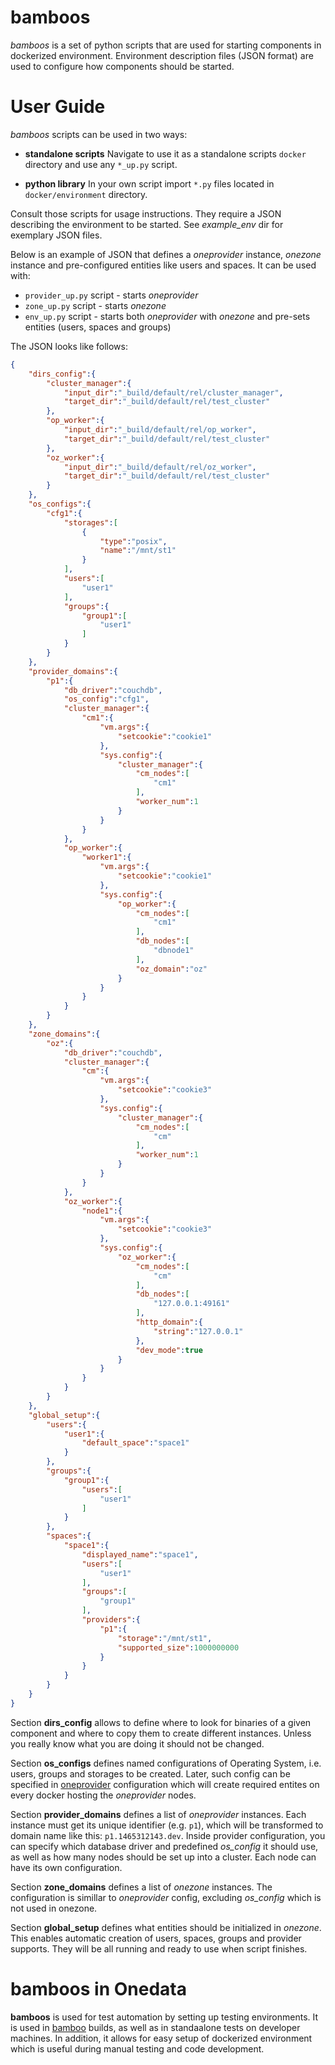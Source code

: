 # bamboos
*bamboos* is a set of python scripts that are used for starting components in dockerized environment. Environment description files (JSON format) are used to configure how components should be started.

# User Guide
*bamboos* scripts can be used in two ways:

- **standalone scripts**
Navigate to use it as a standalone scripts `docker` directory and use any `*_up.py` script.

- **python library**
In your own script import `*.py` files located in `docker/environment` directory.

Consult those scripts for usage instructions. They require a JSON describing the environment to be started. See *example_env* dir for exemplary JSON files.  

Below is an example of JSON that defines a *oneprovider* instance, *onezone* instance and pre-configured entities like users and spaces. It can be used with:

 * `provider_up.py` script - starts *oneprovider*
 * `zone_up.py` script - starts *onezone*
 * `env_up.py` script - starts both *oneprovider* with *onezone* and pre-sets entities (users, spaces and groups)

The JSON looks like follows:
```json
{
    "dirs_config":{
        "cluster_manager":{
            "input_dir":"_build/default/rel/cluster_manager",
            "target_dir":"_build/default/rel/test_cluster"
        },
        "op_worker":{
            "input_dir":"_build/default/rel/op_worker",
            "target_dir":"_build/default/rel/test_cluster"
        },
        "oz_worker":{
            "input_dir":"_build/default/rel/oz_worker",
            "target_dir":"_build/default/rel/test_cluster"
        }
    },
    "os_configs":{
        "cfg1":{
            "storages":[
                {
                    "type":"posix",
                    "name":"/mnt/st1"
                }
            ],
            "users":[
                "user1"
            ],
            "groups":{
                "group1":[
                    "user1"
                ]
            }
        }
    },
    "provider_domains":{
        "p1":{
            "db_driver":"couchdb",
            "os_config":"cfg1",
            "cluster_manager":{
                "cm1":{
                    "vm.args":{
                        "setcookie":"cookie1"
                    },
                    "sys.config":{
                        "cluster_manager":{
                            "cm_nodes":[
                                "cm1"
                            ],
                            "worker_num":1
                        }
                    }
                }
            },
            "op_worker":{
                "worker1":{
                    "vm.args":{
                        "setcookie":"cookie1"
                    },
                    "sys.config":{
                        "op_worker":{
                            "cm_nodes":[
                                "cm1"
                            ],
                            "db_nodes":[
                                "dbnode1"
                            ],
                            "oz_domain":"oz"
                        }
                    }
                }
            }
        }
    },
    "zone_domains":{
        "oz":{
            "db_driver":"couchdb",
            "cluster_manager":{
                "cm":{
                    "vm.args":{
                        "setcookie":"cookie3"
                    },
                    "sys.config":{
                        "cluster_manager":{
                            "cm_nodes":[
                                "cm"
                            ],
                            "worker_num":1
                        }
                    }
                }
            },
            "oz_worker":{
                "node1":{
                    "vm.args":{
                        "setcookie":"cookie3"
                    },
                    "sys.config":{
                        "oz_worker":{
                            "cm_nodes":[
                                "cm"
                            ],
                            "db_nodes":[
                                "127.0.0.1:49161"
                            ],
                            "http_domain":{
                                "string":"127.0.0.1"
                            },
                            "dev_mode":true
                        }
                    }
                }
            }
        }
    },
    "global_setup":{
        "users":{
            "user1":{
                "default_space":"space1"
            }
        },
        "groups":{
            "group1":{
                "users":[
                    "user1"
                ]
            }
        },
        "spaces":{
            "space1":{
                "displayed_name":"space1",
                "users":[
                    "user1"
                ],
                "groups":[
                    "group1"
                ],
                "providers":{
                    "p1":{
                        "storage":"/mnt/st1",
                        "supported_size":1000000000
                    }
                }
            }
        }
    }
}
```

Section **dirs_config** allows to define where to look for binaries of a given component and where to copy them to create different instances. Unless you really know what you are doing it should not be changed.

Section **os_configs** defines named configurations of Operating System, i.e. users, groups and storages to be created. Later, such config can be specified in [oneprovider](https://github.com/onedata/op-worker) configuration which will create required entites on every docker hosting the *oneprovider* nodes.

Section **provider_domains** defines a list of *oneprovider* instances. Each instance must get its unique identifier (e.g. `p1`), which will be transformed to domain name like this: `p1.1465312143.dev`. Inside provider configuration, you can specify which database driver and predefined *os_config* it should use, as well as how many nodes should be set up into a cluster. Each node can have its own configuration.

Section **zone_domains** defines a list of *onezone* instances. The configuration is simillar to *oneprovider* config, excluding *os_config* which is not used in onezone.

Section **global_setup** defines what entities should be initialized in *onezone*. This enables automatic creation of users, spaces, groups and provider supports. They will be all running and ready to use when script finishes.

# bamboos in Onedata
**bamboos** is used for test automation by setting up testing environments. It is used in [bamboo](https://www.atlassian.com/software/bamboo) builds, as well as in standaalone tests on developer machines. In addition, it allows for easy setup of dockerized environment which is useful during manual testing and code development.

